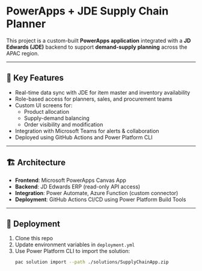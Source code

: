 # PowerApps + JDE Supply Chain Planner

This project is a custom-built **PowerApps application** integrated with a **JD Edwards (JDE)** backend to support **demand-supply planning** across the APAC region.

---

## 🔧 Key Features

- Real-time data sync with JDE for item master and inventory availability
- Role-based access for planners, sales, and procurement teams
- Custom UI screens for:
  - Product allocation
  - Supply-demand balancing
  - Order visibility and modification
- Integration with Microsoft Teams for alerts & collaboration
- Deployed using GitHub Actions and Power Platform CLI

---

## 🏗️ Architecture

- **Frontend**: Microsoft PowerApps Canvas App
- **Backend**: JD Edwards ERP (read-only API access)
- **Integration**: Power Automate, Azure Function (custom connector)
- **Deployment**: GitHub Actions CI/CD using Power Platform Build Tools

---

## 🚀 Deployment

1. Clone this repo
2. Update environment variables in `deployment.yml`
3. Use Power Platform CLI to import the solution:
   ```bash
   pac solution import --path ./solutions/SupplyChainApp.zip
